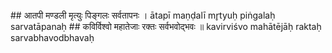 <section data-markdown>
## आतपी मण्डली मृत्युः पिङ्गलः सर्वतापनः ।
ātapī maṇḍalī mr̥tyuḥ piṅgalaḥ sarvatāpanaḥ
## कविर्विश्वो महातेजाः रक्तः सर्वभवोद्भवः ॥
kavirviśvo mahātējāḥ raktaḥ sarvabhavodbhavaḥ
</section>
